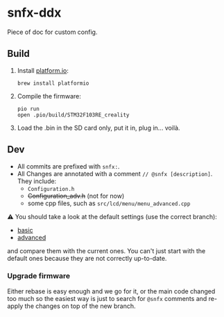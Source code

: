 # snfx-ddx

Piece of doc for custom config.

## Build

1. Install [platform.io](https://platformio.org):
    ```shell
    brew install platformio
    ```
2. Compile the firmware:
    ```shell
    pio run
    open .pio/build/STM32F103RE_creality
    ```
3. Load the .bin in the SD card only, put it in, plug in... voilà.

## Dev

* All commits are prefixed with `snfx:`.
* All Changes are annotated with a comment `// @snfx [description]`. They include:
  * `Configuration.h`
  * ~~Configuration_adv.h~~ (not for now)
  * some cpp files, such as `src/lcd/menu/menu_advanced.cpp`

⚠️ You should take a look at the default settings (use the correct branch):
* [basic](https://github.com/MarlinFirmware/Configurations/blob/import-2.1.x/config/examples/Creality/Ender-5%20Pro/CrealityV427/Configuration.h)
* [advanced](https://github.com/MarlinFirmware/Configurations/blob/import-2.1.x/config/examples/Creality/Ender-5%20Pro/CrealityV427/Configuration_adv.h)

and compare them with the current ones. You can't just start with the default ones because they are not correctly up-to-date.

### Upgrade firmware

Either rebase is easy enough and we go for it,
or the main code changed too much so the easiest way is just to search for `@snfx` comments
and re-apply the changes on top of the new branch.
